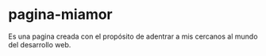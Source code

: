 # pagina-miamor
Es una pagina creada con el propósito de adentrar a mis cercanos al mundo del desarrollo web.
